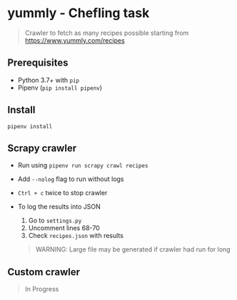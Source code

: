# yummly - Chefling task
> Crawler to fetch as many recipes possible starting from https://www.yummly.com/recipes

## Prerequisites
- Python 3.7+ with `pip`
- Pipenv (`pip install pipenv`)

## Install
```pipenv install```

## Scrapy crawler
- Run using
  ```pipenv run scrapy crawl recipes```
- Add `--nolog` flag to run without logs
- `Ctrl + c` twice to stop crawler
- To log the results into JSON
  1. Go to `settings.py`
  2. Uncomment lines 68-70
  3. Check `recipes.json` with results

  > WARNING: Large file may be generated if crawler had run for long

## Custom crawler
> In Progress
